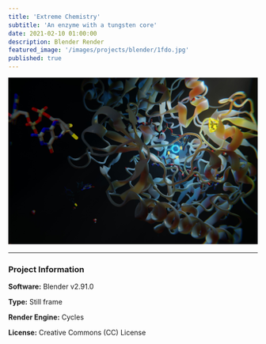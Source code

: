 ```yaml
---
title: 'Extreme Chemistry'
subtitle: 'An enzyme with a tungsten core'
date: 2021-02-10 01:00:00
description: Blender Render
featured_image: '/images/projects/blender/1fdo.jpg'
published: true
---
```


![](/images/projects/blender/1fdo.jpg)

---

### Project Information

**Software:** Blender v2.91.0

**Type:** Still frame

**Render Engine:** Cycles

**License:** Creative Commons (CC) License
